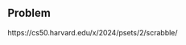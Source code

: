 <h2 tabindex="-1" class="heading-element" dir="auto">Problem</h2>
https://cs50.harvard.edu/x/2024/psets/2/scrabble/
